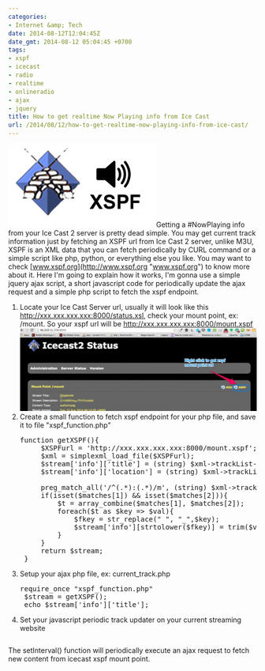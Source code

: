 ```yaml
---
categories:
- Internet &amp; Tech
date: 2014-08-12T12:04:45Z
date_gmt: 2014-08-12 05:04:45 +0700
tags:
- xspf
- icecast
- radio
- realtime
- onlineradio
- ajax
- jquery
title: How to get realtime Now Playing info from Ice Cast
url: /2014/08/12/how-to-get-realtime-now-playing-info-from-ice-cast/
---
```


[![icecastxspf](/images/icecastxspf.png)](/images/icecastxspf.png)Getting a #NowPlaying info from your Ice Cast 2 server is pretty dead simple. You may get current track information just by fetching an XSPF url from Ice Cast 2 server, unlike M3U, XSPF is an XML data that you can fetch periodically by CURL command or a simple script like php, python, or everything else you like. You may want to check [www.xspf.org](http://www.xspf.org "www.xspf.org") to know more about it. Here I'm going to explain how it works, I'm gonna use a simple jquery ajax script, a short javascript code for periodically update the ajax request and a simple php script to fetch the xspf endpoint.

1. Locate your Ice Cast Server url, usually it will look like this http://xxx.xxx.xxx.xxx:8000/status.xsl, check your mount point, ex: /mount. So your xspf url will be http://xxx.xxx.xxx.xxx:8000/mount.xspf [![Screen_Shot_2014-08-12_at_11_33_32_AM](/images/Screen_Shot_2014-08-12_at_11_33_32_AM-1024x359.jpg)](/images/Screen_Shot_2014-08-12_at_11_33_32_AM.jpg)
2. Create a small function to fetch xspf endpoint for your php file, and save it to file "xspf\_function.php" 
    <pre lang="php">function getXSPF(){
    	$XSPFurl = 'http://xxx.xxx.xxx.xxx:8000/mount.xspf';
    	$xml = simplexml_load_file($XSPFurl);
    	$stream['info']['title'] = (string) $xml->trackList->track->title;
    	$stream['info']['location'] = (string) $xml->trackList->track->location;
    
    	preg_match_all('/^(.*):(.*)/m', (string) $xml->trackList->track->annotation,$matches);
    	if(isset($matches[1]) && isset($matches[2])){
    		$t = array_combine($matches[1], $matches[2]);
    		foreach($t as $key => $val){
    			$fkey = str_replace(" ", "_",$key);
    			$stream['info'][strtolower($fkey)] = trim($val);
    		}
    	}
    	return $stream;
    }
3. Setup your ajax php file, ex: current\_track.php 
    <pre lang="php">require_once "xspf_function.php"
    $stream = getXSPF();
    echo $stream['info']['title'];
4. Set your javascript periodic track updater on your current streaming website 
    <pre lang="html"><script src="//ajax.googleapis.com/ajax/libs/jquery/1.11.1/jquery.min.js" type="text/javascript"></script><script type="text/javascript">// <![CDATA[
    $(document).ready(function() {      setInterval(function(){        $("#current-track").load("current_track.php");      }, 10 * 1000);    });
    // ]]></script>

The setInterval() function will periodically execute an ajax request to fetch new content from icecast xspf mount point.
